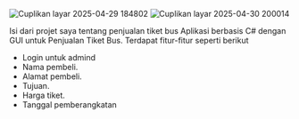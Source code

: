 ![Cuplikan layar 2025-04-29 184802](https://github.com/user-attachments/assets/d3de611c-a284-4f30-98fb-e7207be7a196)
![Cuplikan layar 2025-04-30 200014](https://github.com/user-attachments/assets/29bd9d14-2cca-4c62-8b4e-608e1824684b)


Isi dari projet saya tentang penjualan tiket bus
Aplikasi berbasis C# dengan GUI untuk Penjualan Tiket Bus.
Terdapat fitur-fitur seperti berikut
- Login untuk admind
- Nama pembeli.
- Alamat pembeli.
- Tujuan.
- Harga tiket.
- Tanggal pemberangkatan
